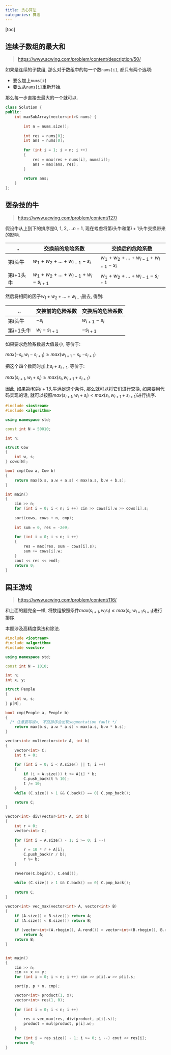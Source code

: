 ```yaml
---
title: 贪心算法
categories: 算法
---
```


[toc]

## 连续子数组的最大和

> https://www.acwing.com/problem/content/description/50/

如果是连续的子数组, 那么对于数组中的每一个数`nums[i]`, 都只有两个选项:

* 要么加上`nums[i]`
* 要么从`nums[i]`重新开始.

那么每一步直接去最大的一个就可以.

```cpp
class Solution {
public:
    int maxSubArray(vector<int>& nums) {
        
        int n = nums.size();
        
        int res = nums[0];
        int ans = nums[0];
        
        for (int i = 1; i < n; i ++)
        {
            res = max(res + nums[i], nums[i]);
            ans = max(ans, res);
        }
        
        return ans;
    }
};
```



## 耍杂技的牛

> https://www.acwing.com/problem/content/127/

假设牛从上到下的排序是0, 1, 2, ...$n - 1$, 现在考虑将第$i$头牛和第$i + 1$头牛交换带来的影响.

| ..        | 交换前的危险系数                  | 交换后的危险系数                  |
| --------- | --------------------------------- | --------------------------------- |
| 第i头牛   | $w_1+w_2+...+w_{i-1}-s_i$         | $w_1+w_2+...+w_{i-1}+w_{i+1}-s_i$ |
| 第i+1头牛 | $w_1+w_2+...+w_{i-1}+w_i-s_{i+1}$ | $w_1+w_2+...+w_{i-1}-s_{i+1}$     |

然后将相同的因子$w_1 + w_2 + ... + w_{i-1}$删去, 得到:

| ..        | 交换前的危险系数 | 交换后的危险系数 |
| --------- | ---------------- | ---------------- |
| 第i头牛   | $-s_i$           | $w_{i+1}-s_i$    |
| 第i+1头牛 | $w_i-s_{i+1}$    | $-s_{i+1}$       |

如果要求危险系数最大值最小, 等价于:

$max(-s_i, w_i - s_{i+1}) \geqslant max(w_{i+1} - s_i, -s_{i+1})$

把这个四个数同时加上$s_i + s_{i+1}$, 等价于:

$max(s_{i+1}, w_i+s_i) \geqslant max(s_i, w_{i+1}+s_{i+1})$

因此, 如果第$i$和第$i + 1$头牛满足这个条件, 那么就可以将它们进行交换, 如果要用代码实现的话, 就可以按照$max(s_{i+1}, w_i + s_i) < max(s_i, w_{i+1}+s_{i+1})$进行排序.

```cpp
#include <iostream>
#include <algorithm>

using namespace std;

const int N = 50010;

int n;

struct Cow
{
    int w, s;
} cows[N];

bool cmp(Cow a, Cow b)
{
    return max(b.s, a.w + a.s) < max(a.s, b.w + b.s);
}

int main()
{
    cin >> n;
    for (int i = 0; i < n; i ++) cin >> cows[i].w >> cows[i].s;
    
    sort(cows, cows + n, cmp);
    
    int sum = 0, res = -2e9;
    
    for (int i = 0; i < n; i ++)
    {
        res = max(res, sum - cows[i].s);
        sum += cows[i].w;
    }
    cout << res << endl;
    return 0;
}
```





## 国王游戏

> https://www.acwing.com/problem/content/116/

和上面的题完全一样, 将数组按照条件$max(s_{i+1}, w_is_i) \leqslant max(s_i, w_{i+1}s_{i+1})$进行排序.

本题涉及高精度乘法和除法.

```cpp
#include <iostream>
#include <algorithm>
#include <vector>

using namespace std;

const int N = 1010;

int n;
int x, y;

struct People
{
    int w, s;
} p[N];

bool cmp(People a, People b)
{
  /* 注意要写成<, 不然排序会出现segmentation fault */
    return max(b.s, a.w * a.s) < max(a.s, b.w * b.s);
}

vector<int> mul(vector<int> A, int b)
{
    vector<int> C;
    int t = 0;
    
    for (int i = 0; i < A.size() || t; i ++)
    {
        if (i < A.size()) t += A[i] * b;
        C.push_back(t % 10);
        t /= 10;
    }
    while (C.size() > 1 && C.back() == 0) C.pop_back();
    
    return C;
}

vector<int> div(vector<int> A, int b)
{
    int r = 0;
    vector<int> C;
    
    for (int i = A.size() - 1; i >= 0; i --)
    {
        r = 10 * r + A[i];
        C.push_back(r / b);
        r %= b;
    }
    
    reverse(C.begin(), C.end());
    
    while (C.size() > 1 && C.back() == 0) C.pop_back();
    
    return C;
}

vector<int> vec_max(vector<int> A, vector<int> B)
{
    if (A.size() > B.size()) return A;
    if (A.size() < B.size()) return B;
    
    if (vector<int>(A.rbegin(), A.rend()) > vector<int>(B.rbegin(), B.rend()))
        return A;
    return B;
}


int main()
{
    cin >> n;
    cin >> x >> y;
    for (int i = 0; i < n; i ++) cin >> p[i].w >> p[i].s;

    sort(p, p + n, cmp);

    vector<int> product(1, x);
    vector<int> res(1, 0);
    
    for (int i = 0; i < n; i ++)
    {
        res = vec_max(res, div(product, p[i].s));
        product = mul(product, p[i].w);
    }
    
    for (int i = res.size() - 1; i >= 0; i --) cout << res[i];
    return 0;
}
```

